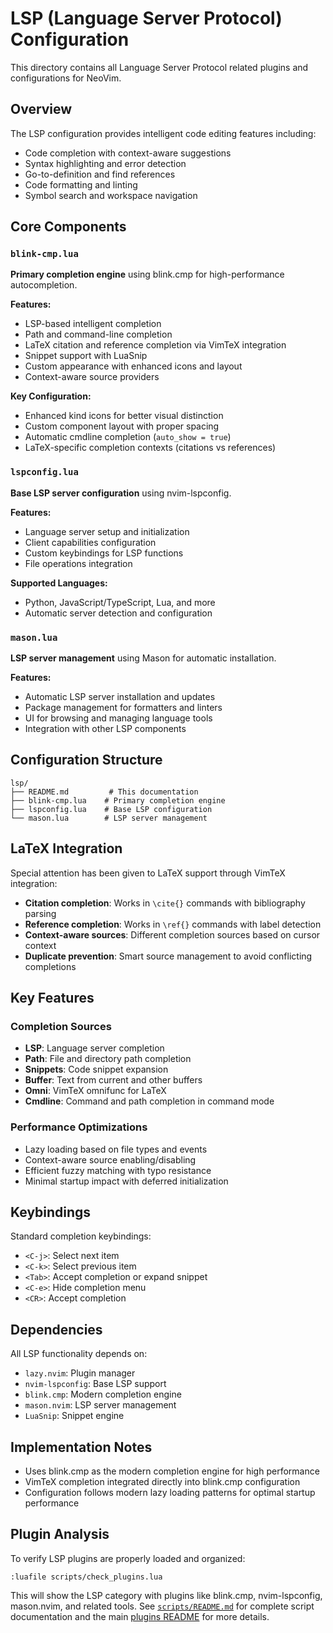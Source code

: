 # LSP (Language Server Protocol) Configuration

This directory contains all Language Server Protocol related plugins and configurations for NeoVim.

## Overview

The LSP configuration provides intelligent code editing features including:
- Code completion with context-aware suggestions
- Syntax highlighting and error detection
- Go-to-definition and find references
- Code formatting and linting
- Symbol search and workspace navigation

## Core Components

### `blink-cmp.lua`
**Primary completion engine** using blink.cmp for high-performance autocompletion.

**Features:**
- LSP-based intelligent completion
- Path and command-line completion
- LaTeX citation and reference completion via VimTeX integration
- Snippet support with LuaSnip
- Custom appearance with enhanced icons and layout
- Context-aware source providers

**Key Configuration:**
- Enhanced kind icons for better visual distinction
- Custom component layout with proper spacing
- Automatic cmdline completion (`auto_show = true`)
- LaTeX-specific completion contexts (citations vs references)

### `lspconfig.lua`
**Base LSP server configuration** using nvim-lspconfig.

**Features:**
- Language server setup and initialization
- Client capabilities configuration
- Custom keybindings for LSP functions
- File operations integration

**Supported Languages:**
- Python, JavaScript/TypeScript, Lua, and more
- Automatic server detection and configuration

### `mason.lua`
**LSP server management** using Mason for automatic installation.

**Features:**
- Automatic LSP server installation and updates
- Package management for formatters and linters
- UI for browsing and managing language tools
- Integration with other LSP components


## Configuration Structure

```
lsp/
├── README.md         # This documentation
├── blink-cmp.lua    # Primary completion engine
├── lspconfig.lua    # Base LSP configuration
└── mason.lua        # LSP server management
```

## LaTeX Integration

Special attention has been given to LaTeX support through VimTeX integration:

- **Citation completion**: Works in `\cite{}` commands with bibliography parsing
- **Reference completion**: Works in `\ref{}` commands with label detection
- **Context-aware sources**: Different completion sources based on cursor context
- **Duplicate prevention**: Smart source management to avoid conflicting completions

## Key Features

### Completion Sources
- **LSP**: Language server completion
- **Path**: File and directory path completion
- **Snippets**: Code snippet expansion
- **Buffer**: Text from current and other buffers
- **Omni**: VimTeX omnifunc for LaTeX
- **Cmdline**: Command and path completion in command mode

### Performance Optimizations
- Lazy loading based on file types and events
- Context-aware source enabling/disabling
- Efficient fuzzy matching with typo resistance
- Minimal startup impact with deferred initialization

## Keybindings

Standard completion keybindings:
- `<C-j>`: Select next item
- `<C-k>`: Select previous item
- `<Tab>`: Accept completion or expand snippet
- `<C-e>`: Hide completion menu
- `<CR>`: Accept completion

## Dependencies

All LSP functionality depends on:
- `lazy.nvim`: Plugin manager
- `nvim-lspconfig`: Base LSP support
- `blink.cmp`: Modern completion engine
- `mason.nvim`: LSP server management
- `LuaSnip`: Snippet engine

## Implementation Notes

- Uses blink.cmp as the modern completion engine for high performance
- VimTeX completion integrated directly into blink.cmp configuration
- Configuration follows modern lazy loading patterns for optimal startup performance

## Plugin Analysis

To verify LSP plugins are properly loaded and organized:

```vim
:luafile scripts/check_plugins.lua
```

This will show the LSP category with plugins like blink.cmp, nvim-lspconfig, mason.nvim, and related tools. See [`scripts/README.md`](../../../scripts/README.md) for complete script documentation and the main [plugins README](../README.md#plugin-analysis-and-maintenance) for more details.